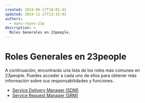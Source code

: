 ```yaml
---
created: 2024-06-17T18:01:41
updated: 2024-11-27T13:15:03
authors:
  - manu-reyes-23p
description: >
  Roles Generales en 23people.
---
```


# Roles Generales en 23people

A continuación, encontrarás una lista de los roles más comunes en 23people. Puedes acceder a cada uno de ellos para obtener más información sobre sus responsabilidades y funciones.

- [Service Delivery Manager (SDM)](./service-delivery-manager.md)
- [Service Request Manager (SRM)](./service-request-manager.md)
